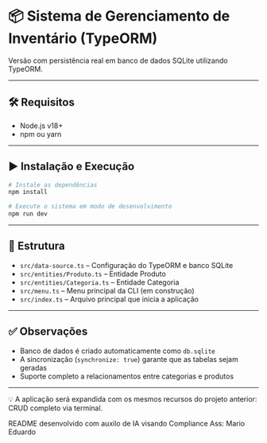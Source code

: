 # 📦 Sistema de Gerenciamento de Inventário (TypeORM)

Versão com persistência real em banco de dados SQLite utilizando TypeORM.

---

## 🛠 Requisitos

- Node.js v18+
- npm ou yarn

---

## ▶️ Instalação e Execução

```bash
# Instale as dependências
npm install

# Execute o sistema em modo de desenvolvimento
npm run dev
```

---

## 📂 Estrutura

- `src/data-source.ts` – Configuração do TypeORM e banco SQLite
- `src/entities/Produto.ts` – Entidade Produto
- `src/entities/Categoria.ts` – Entidade Categoria
- `src/menu.ts` – Menu principal da CLI (em construção)
- `src/index.ts` – Arquivo principal que inicia a aplicação

---

## ✅ Observações

- Banco de dados é criado automaticamente como `db.sqlite`
- A sincronização (`synchronize: true`) garante que as tabelas sejam geradas
- Suporte completo a relacionamentos entre categorias e produtos

---

💡 A aplicação será expandida com os mesmos recursos do projeto anterior: CRUD completo via terminal.

README desenvolvido com auxilo de IA visando Compliance Ass: Mario Eduardo
